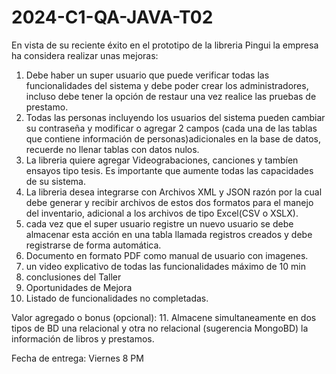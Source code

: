 # 2024-C1-QA-JAVA-T02

En vista de su reciente éxito en el prototipo de la libreria Pingui
la empresa ha considera realizar unas mejoras:

1. Debe haber un super usuario que puede verificar todas las funcionalidades del sistema 
	y debe poder crear los administradores, incluso debe tener la opción de restaur 
	una vez realice las pruebas de prestamo. 
2. Todas las personas incluyendo los usuarios del sistema pueden cambiar su contraseña 
	y modificar o agregar 2 campos (cada una de las tablas que contiene información 
	de personas)adicionales en la base de datos, recuerde no llenar tablas con datos nulos.
3. La libreria quiere agregar Videograbaciones, canciones y tambíen ensayos tipo tesis. 
	Es importante que aumente todas las capacidades de su sistema. 
4. La libreria desea integrarse con Archivos XML y JSON razón por la cual debe generar y recibir 
	archivos de estos dos formatos para el manejo del inventario, adicional a los archivos de 
	tipo Excel(CSV o XSLX).
5. cada vez que el super usuario registre un nuevo usuario se debe almacenar esta acción en una tabla
	llamada registros creados y debe registrarse de forma automática. 
6. Documento en formato PDF como manual de usuario con imagenes. 
7. un video explicativo de todas las funcionalidades máximo de 10 min
8. conclusiones del Taller
9.  Oportunidades de Mejora
10. Listado de funcionalidades no completadas. 

Valor agregado o bonus (opcional):
11. Almacene simultaneamente en dos tipos de BD una relacional y otra no relacional 
	(sugerencia MongoBD) la información de libros y prestamos.

Fecha de entrega: Viernes 8 PM
   